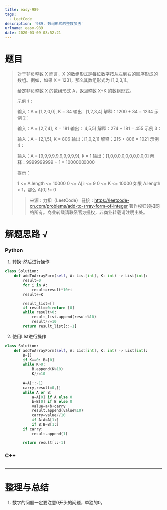```yaml
---
title: easy-989
tags:
  - LeetCode
description: '989. 数组形式的整数加法'
urlname: easy-989
date: 2020-03-09 08:52:21
---
```


# 题目

> 对于非负整数 X 而言，X 的数组形式是每位数字按从左到右的顺序形成的数组。例如，如果 X = 1231，那么其数组形式为 [1,2,3,1]。
>
> 给定非负整数 X 的数组形式 A，返回整数 X+K 的数组形式。
>
>  
>
> 示例 1：
>
> 输入：A = [1,2,0,0], K = 34
> 输出：[1,2,3,4]
> 解释：1200 + 34 = 1234
> 示例 2：
>
> 输入：A = [2,7,4], K = 181
> 输出：[4,5,5]
> 解释：274 + 181 = 455
> 示例 3：
>
> 输入：A = [2,1,5], K = 806
> 输出：[1,0,2,1]
> 解释：215 + 806 = 1021
> 示例 4：
>
> 输入：A = [9,9,9,9,9,9,9,9,9,9], K = 1
> 输出：[1,0,0,0,0,0,0,0,0,0,0]
> 解释：9999999999 + 1 = 10000000000
>
>
> 提示：
>
> 1 <= A.length <= 10000
> 0 <= A[i] <= 9
> 0 <= K <= 10000
> 如果 A.length > 1，那么 A[0] != 0
>
> > 来源：力扣（LeetCode）
> > 链接：https://leetcode-cn.com/problems/add-to-array-form-of-integer
> > 著作权归领扣网络所有。商业转载请联系官方授权，非商业转载请注明出处。



# 解题思路 √

### Python

1. 转换-然后进行操作

```python
class Solution:
    def addToArrayForm(self, A: List[int], K: int) -> List[int]:
        result=0
        for i in A:
            result=result*10+i
        result+=K

        result_list=[]
        if result==0:return [0]
        while result>0:
            result_list.append(result%10)
            result//=10
        return result_list[::-1]
```

2. 使用LIst进行操作


```python
class Solution:
    def addToArrayForm(self, A: List[int], K: int) -> List[int]:
        B=[]
        if K==0: B=[0]
        while K>0:
            B.append(K%10)
            K//=10
        
        A=A[::-1]
        carry,result=0,[]
        while A or B:
            a=A[0] if A else 0
            b=B[0] if B else 0
            value=a+b+carry
            result.append(value%10)
            carry=value//10
            if A:A=A[1:]
            if B:B=B[1:]
        if carry:
            result.append(1)

        return result[::-1]
```



### C++

```cpp

```

---



# 整理与总结

1. 数字的问题一定要注意0开头的问题，单独的0。

